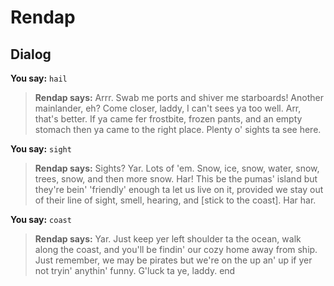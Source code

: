 # Rendap
## Dialog

**You say:** `hail`



>**Rendap says:** Arrr.  Swab me ports and shiver me starboards!  Another mainlander, eh?  Come closer, laddy, I can't sees ya too well.  Arr, that's better.  If ya came fer frostbite, frozen pants, and an empty stomach then ya came to the right place.  Plenty o' sights ta see here.

**You say:** `sight`



>**Rendap says:** Sights?  Yar.  Lots of 'em.  Snow, ice, snow, water, snow, trees, snow, and then more snow.  Har!  This be the pumas' island but they're bein' 'friendly' enough ta let us live on it, provided we stay out of their line of sight, smell, hearing, and [stick to the coast].  Har har.

**You say:** `coast`



>**Rendap says:** Yar.  Just keep yer left shoulder ta the ocean, walk along the coast, and you'll be findin' our cozy home away from ship.  Just remember, we may be pirates but we're on the up an' up if yer not tryin' anythin' funny.  G'luck ta ye, laddy.
end
